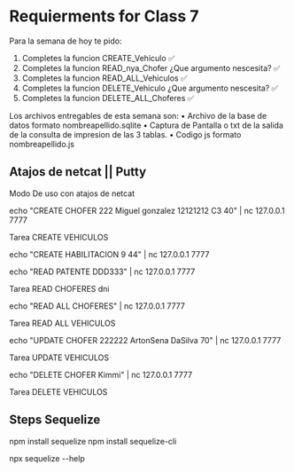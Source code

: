 # Requierments for Class 7

Para la semana de hoy te pido:

1. Completes la funcion CREATE_Vehiculo                                 			✅
2. Completes la funcion READ_nya_Chofer  ¿Que argumento nescesita?      	✅
3. Completes la funcion READ_ALL_Vehiculos                              			✅
4. Completes la funcion DELETE_Vehiculo  ¿Que argumento nescesita?      	✅
5. Completes la funcion DELETE_ALL_Choferes                            		 	✅

Los archivos entregables de esta semana son:
• Archivo de la base de datos formato  nombreapellido.sqlite
• Captura de Pantalla o txt de la salida de la consulta de impresion de las 3 tablas.
• Codigo js formato nombreapellido.js

## Atajos de netcat  || Putty

Modo De uso con atajos de netcat

echo "CREATE CHOFER 222 Miguel gonzalez 12121212 C3 40" | nc 127.0.0.1 7777

Tarea CREATE VEHICULOS

echo "CREATE HABILITACION 9 44" | nc 127.0.0.1 7777

echo "READ PATENTE DDD333" | nc 127.0.0.1 7777

Tarea READ CHOFERES dni

echo "READ ALL CHOFERES" | nc 127.0.0.1 7777

Tarea READ ALL VEHICULOS

echo "UPDATE CHOFER 222222 ArtonSena DaSilva 70" | nc 127.0.0.1 7777

Tarea UPDATE VEHICULOS

echo "DELETE CHOFER Kimmi" | nc 127.0.0.1 7777

Tarea DELETE VEHICULOS

## Steps Sequelize

npm install sequelize
npm install sequelize-cli

npx sequelize --help
